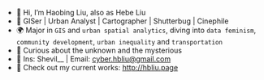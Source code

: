 - 👋 Hi, I’m Haobing Liu, also as Hebe Liu
- 🎨 GISer | Urban Analyst | Cartographer | Shutterbug | Cinephile
- 🌍 Major in `GIS` and `urban spatial analytics`, diving into `data feminism`, `community development`, `urban inequality` and `transportation`
- 🧠 Curious about the unknown and the mysterious
- 📧 Ins: Shevil__ | Email: cyber.hbliu@gmail.com
- 👀 Check out my current works: http://hbliu.page

<!---
shevilovia/shevilovia is a ✨ special ✨ repository because its `README.md` (this file) appears on your GitHub profile.
You can click the Preview link to take a look at your changes.
--->
